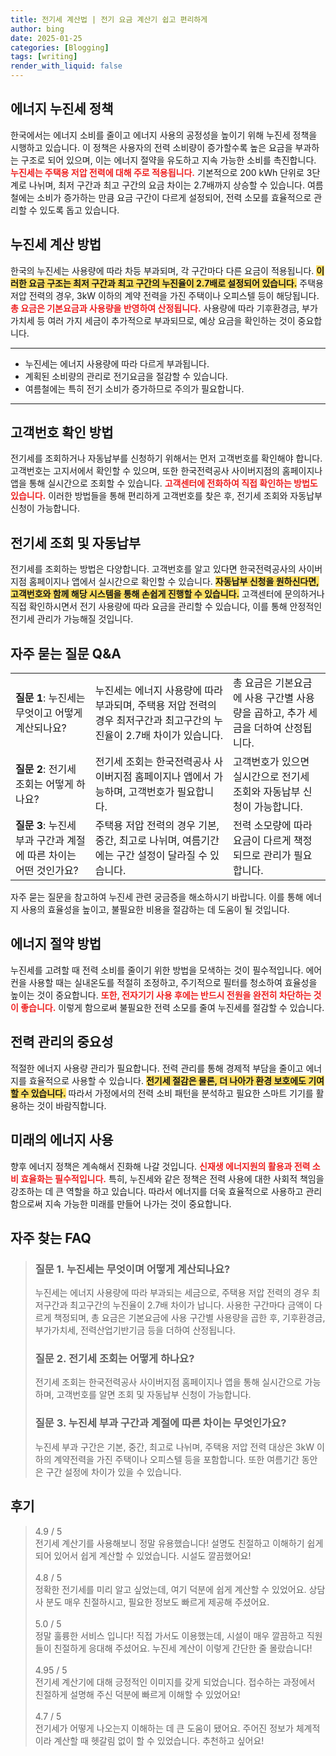 ```yaml
---
title: 전기세 계산법 | 전기 요금 계산기 쉽고 편리하게
author: bing
date: 2025-01-25
categories: [Blogging]
tags: [writing]
render_with_liquid: false
---
```



<h2 id='에너지 누진세 정책'>에너지 누진세 정책</h2>

<p>한국에서는 에너지 소비를 줄이고 에너지 사용의 공정성을 높이기 위해 누진세 정책을 시행하고 있습니다. 이 정책은 사용자의 전력 소비량이 증가할수록 높은 요금을 부과하는 구조로 되어 있으며, 이는 에너지 절약을 유도하고 지속 가능한 소비를 촉진합니다. <b><span style="color: #ee2323;">누진세는 주택용 저압 전력에 대해 주로 적용됩니다.</span></b> 기본적으로 200 kWh 단위로 3단계로 나뉘며, 최저 구간과 최고 구간의 요금 차이는 2.7배까지 상승할 수 있습니다. 여름철에는 소비가 증가하는 만큼 요금 구간이 다르게 설정되어, 전력 소모를 효율적으로 관리할 수 있도록 돕고 있습니다.</p>

<h2 id='누진세 계산 방법'>누진세 계산 방법</h2>

<p>한국의 누진세는 사용량에 따라 차등 부과되며, 각 구간마다 다른 요금이 적용됩니다. <b><span style="background-color: #ffe066;">이러한 요금 구조는 최저 구간과 최고 구간의 누진율이 2.7배로 설정되어 있습니다.</span></b> 주택용 저압 전력의 경우, 3kW 이하의 계약 전력을 가진 주택이나 오피스텔 등이 해당됩니다. <b><span style="color: #ee2323;">총 요금은 기본요금과 사용량을 반영하여 산정됩니다.</span></b> 사용량에 따라 기후환경금, 부가가치세 등 여러 가지 세금이 추가적으로 부과되므로, 예상 요금을 확인하는 것이 중요합니다.</p>

<hr />

<ul>
    <li>누진세는 에너지 사용량에 따라 다르게 부과됩니다.</li>
    <li>계획된 소비량의 관리로 전기요금을 절감할 수 있습니다.</li>
    <li>여름철에는 특히 전기 소비가 증가하므로 주의가 필요합니다.</li>
</ul>

<hr />

<h2 id='고객번호 확인 방법'>고객번호 확인 방법</h2>

<p>전기세를 조회하거나 자동납부를 신청하기 위해서는 먼저 고객번호를 확인해야 합니다. 고객번호는 고지서에서 확인할 수 있으며, 또한 한국전력공사 사이버지점의 홈페이지나 앱을 통해 실시간으로 조회할 수 있습니다. <b><span style="color: #ee2323;">고객센터에 전화하여 직접 확인하는 방법도 있습니다.</span></b> 이러한 방법들을 통해 편리하게 고객번호를 찾은 후, 전기세 조회와 자동납부 신청이 가능합니다.</p>

<h2 id='전기세 조회 및 자동납부'><b>전기세 조회 및 자동납부</b></h2>

<p>전기세를 조회하는 방법은 다양합니다. 고객번호를 알고 있다면 한국전력공사의 사이버지점 홈페이지나 앱에서 실시간으로 확인할 수 있습니다. <b><span style="background-color: #ffe066;">자동납부 신청을 원하신다면, 고객번호와 함께 해당 시스템을 통해 손쉽게 진행할 수 있습니다.</span></b> 고객센터에 문의하거나 직접 확인하시면서 전기 사용량에 따라 요금을 관리할 수 있습니다, 이를 통해 안정적인 전기세 관리가 가능해질 것입니다.</p>

<h2 id='자주 묻는 질문 Q&A'>자주 묻는 질문 Q&A</h2>

<table>
    <tr>
        <td><b>질문 1</b>: 누진세는 무엇이고 어떻게 계산되나요?</td>
        <td>누진세는 에너지 사용량에 따라 부과되며, 주택용 저압 전력의 경우 최저구간과 최고구간의 누진율이 2.7배 차이가 있습니다.</td>
        <td>총 요금은 기본요금에 사용 구간별 사용량을 곱하고, 추가 세금을 더하여 산정됩니다.</td>
    </tr>
    <tr>
        <td><b>질문 2</b>: 전기세 조회는 어떻게 하나요?</td>
        <td>전기세 조회는 한국전력공사 사이버지점 홈페이지나 앱에서 가능하며, 고객번호가 필요합니다.</td>
        <td>고객번호가 있으면 실시간으로 전기세 조회와 자동납부 신청이 가능합니다.</td>
    </tr>
    <tr>
        <td><b>질문 3</b>: 누진세 부과 구간과 계절에 따른 차이는 어떤 것인가요?</td>
        <td>주택용 저압 전력의 경우 기본, 중간, 최고로 나뉘며, 여름기간에는 구간 설정이 달라질 수 있습니다.</td>
        <td>전력 소모량에 따라 요금이 다르게 책정되므로 관리가 필요합니다.</td>
    </tr>
</table>

<p>자주 묻는 질문을 참고하여 누진세 관련 궁금증을 해소하시기 바랍니다. 이를 통해 에너지 사용의 효율성을 높이고, 불필요한 비용을 절감하는 데 도움이 될 것입니다.</p>

<h2 id='에너지 절약 방법'>에너지 절약 방법</h2>

<p>누진세를 고려할 때 전력 소비를 줄이기 위한 방법을 모색하는 것이 필수적입니다. 에어컨을 사용할 때는 실내온도를 적절히 조정하고, 주기적으로 필터를 청소하여 효율성을 높이는 것이 중요합니다. <b><span style="color: #ee2323;">또한, 전자기기 사용 후에는 반드시 전원을 완전히 차단하는 것이 좋습니다.</span></b> 이렇게 함으로써 불필요한 전력 소모를 줄여 누진세를 절감할 수 있습니다.</p>

<h2 id='전력 관리의 중요성'>전력 관리의 중요성</h2>

<p>적절한 에너지 사용량 관리가 필요합니다. 전력 관리를 통해 경제적 부담을 줄이고 에너지를 효율적으로 사용할 수 있습니다. <b><span style="background-color: #ffe066;">전기세 절감은 물론, 더 나아가 환경 보호에도 기여할 수 있습니다.</span></b> 따라서 가정에서의 전력 소비 패턴을 분석하고 필요한 스마트 기기를 활용하는 것이 바람직합니다.</p>

<h2 id='미래의 에너지 사용'>미래의 에너지 사용</h2>

<p>향후 에너지 정책은 계속해서 진화해 나갈 것입니다. <b><span style="color: #ee2323;">신재생 에너지원의 활용과 전력 소비 효율화는 필수적입니다.</span></b> 특히, 누진세와 같은 정책은 전력 사용에 대한 사회적 책임을 강조하는 데 큰 역할을 하고 있습니다. 따라서 에너지를 더욱 효율적으로 사용하고 관리함으로써 지속 가능한 미래를 만들어 나가는 것이 중요합니다.</p>


<h2 id='자주_찾는_FAQ'>자주 찾는 FAQ</h2>
<div itemscope="" itemtype="https://schema.org/FAQPage"> 
<blockquote> 
<div itemscope="" itemprop="mainEntity" itemtype="https://schema.org/Question"> 
<h3 itemprop="name">질문 1. 누진세는 무엇이며 어떻게 계산되나요?</h3> 
<div itemscope="" itemprop="acceptedAnswer" itemtype="https://schema.org/Answer"> 
<span itemprop="text"> 
<p>누진세는 에너지 사용량에 따라 부과되는 세금으로, 주택용 저압 전력의 경우 최저구간과 최고구간의 누진율이 2.7배 차이가 납니다. 사용한 구간마다 금액이 다르게 책정되며, 총 요금은 기본요금에 사용 구간별 사용량을 곱한 후, 기후환경금, 부가가치세, 전력산업기반기금 등을 더하여 산정됩니다.</p> 
</span> 
</div> 
</div> 

<div itemscope="" itemprop="mainEntity" itemtype="https://schema.org/Question"> 
<h3 itemprop="name">질문 2. 전기세 조회는 어떻게 하나요?</h3> 
<div itemscope="" itemprop="acceptedAnswer" itemtype="https://schema.org/Answer"> 
<span itemprop="text"> 
<p>전기세 조회는 한국전력공사 사이버지점 홈페이지나 앱을 통해 실시간으로 가능하며, 고객번호를 알면 조회 및 자동납부 신청이 가능합니다.</p> 
</span> 
</div> 
</div> 

<div itemscope="" itemprop="mainEntity" itemtype="https://schema.org/Question"> 
<h3 itemprop="name">질문 3. 누진세 부과 구간과 계절에 따른 차이는 무엇인가요?</h3> 
<div itemscope="" itemprop="acceptedAnswer" itemtype="https://schema.org/Answer"> 
<span itemprop="text"> 
<p>누진세 부과 구간은 기본, 중간, 최고로 나뉘며, 주택용 저압 전력 대상은 3kW 이하의 계약전력을 가진 주택이나 오피스텔 등을 포함합니다. 또한 여름기간 동안은 구간 설정에 차이가 있을 수 있습니다.</p> 
</span> 
</div> 
</div> 
</blockquote> 
</div>
<h2 id='후기'>후기</h2>
<div itemscope itemtype="https://schema.org/Product">
  <blockquote>
  <div itemprop="review" itemscope itemtype="https://schema.org/Review">
      <div itemprop="reviewRating" itemscope itemtype="https://schema.org/Rating"> <span itemprop="ratingValue">4.9</span> / <span itemprop="bestRating">5</span> </div>
      <span itemprop="reviewBody">전기세 계산기를 사용해보니 정말 유용했습니다! 설명도 친절하고 이해하기 쉽게 되어 있어서 쉽게 계산할 수 있었습니다. 시설도 깔끔했어요!</span>
  </div>
  <br>
  <div itemprop="review" itemscope itemtype="https://schema.org/Review">
      <div itemprop="reviewRating" itemscope itemtype="https://schema.org/Rating"> <span itemprop="ratingValue">4.8</span> / <span itemprop="bestRating">5</span> </div>
      <span itemprop="reviewBody">정확한 전기세를 미리 알고 싶었는데, 여기 덕분에 쉽게 계산할 수 있었어요. 상담사 분도 매우 친절하시고, 필요한 정보도 빠르게 제공해 주셨어요.</span>
  </div>
  <br>
  <div itemprop="review" itemscope itemtype="https://schema.org/Review">
      <div itemprop="reviewRating" itemscope itemtype="https://schema.org/Rating"> <span itemprop="ratingValue">5.0</span> / <span itemprop="bestRating">5</span> </div>
      <span itemprop="reviewBody">정말 훌륭한 서비스 입니다! 직접 가서도 이용했는데, 시설이 매우 깔끔하고 직원들이 친절하게 응대해 주셨어요. 누진세 계산이 이렇게 간단한 줄 몰랐습니다!</span>
  </div>
  <br>
  <div itemprop="review" itemscope itemtype="https://schema.org/Review">
      <div itemprop="reviewRating" itemscope itemtype="https://schema.org/Rating"> <span itemprop="ratingValue">4.95</span> / <span itemprop="bestRating">5</span> </div>
      <span itemprop="reviewBody">전기세 계산기에 대해 긍정적인 이미지를 갖게 되었습니다. 접수하는 과정에서 친절하게 설명해 주신 덕분에 빠르게 이해할 수 있었어요!</span>
  </div>
  <br>
  <div itemprop="review" itemscope itemtype="https://schema.org/Review">
      <div itemprop="reviewRating" itemscope itemtype="https://schema.org/Rating"> <span itemprop="ratingValue">4.7</span> / <span itemprop="bestRating">5</span> </div>
      <span itemprop="reviewBody">전기세가 어떻게 나오는지 이해하는 데 큰 도움이 됐어요. 주어진 정보가 체계적이라 계산할 때 헷갈림 없이 할 수 있었습니다. 추천하고 싶어요!</span>
  </div>
  </blockquote>
</div>
